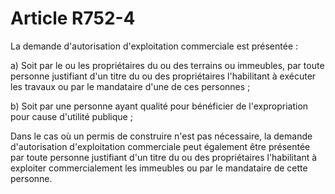 # Article R752-4

La demande d'autorisation d'exploitation commerciale est présentée :

a) Soit par le ou les propriétaires du ou des terrains ou immeubles, par toute personne justifiant d'un titre du ou des propriétaires l'habilitant à exécuter les travaux ou par le mandataire d'une de ces personnes ;

b) Soit par une personne ayant qualité pour bénéficier de l'expropriation pour cause d'utilité publique ;

Dans le cas où un permis de construire n'est pas nécessaire, la demande d'autorisation d'exploitation commerciale peut également être présentée par toute personne justifiant d'un titre du ou des propriétaires l'habilitant à exploiter commercialement les immeubles ou par le mandataire de cette personne.
